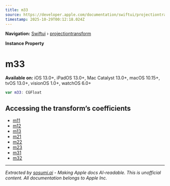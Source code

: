 ```yaml
---
title: m33
source: https://developer.apple.com/documentation/swiftui/projectiontransform/m33
timestamp: 2025-10-29T00:12:18.024Z
---
```


**Navigation:** [Swiftui](/documentation/swiftui) › [projectiontransform](/documentation/swiftui/projectiontransform)

**Instance Property**

# m33

**Available on:** iOS 13.0+, iPadOS 13.0+, Mac Catalyst 13.0+, macOS 10.15+, tvOS 13.0+, visionOS 1.0+, watchOS 6.0+

```swift
var m33: CGFloat
```

## Accessing the transform’s coefficients

- [m11](/documentation/swiftui/projectiontransform/m11)
- [m12](/documentation/swiftui/projectiontransform/m12)
- [m13](/documentation/swiftui/projectiontransform/m13)
- [m21](/documentation/swiftui/projectiontransform/m21)
- [m22](/documentation/swiftui/projectiontransform/m22)
- [m23](/documentation/swiftui/projectiontransform/m23)
- [m31](/documentation/swiftui/projectiontransform/m31)
- [m32](/documentation/swiftui/projectiontransform/m32)

---

*Extracted by [sosumi.ai](https://sosumi.ai) - Making Apple docs AI-readable.*
*This is unofficial content. All documentation belongs to Apple Inc.*
